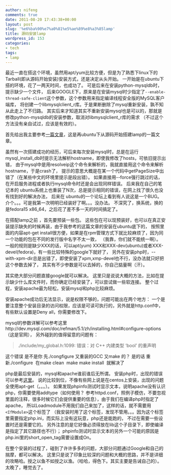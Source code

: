 ```yaml
---
author: nifeng
comments: true
date: 2011-08-20 17:43:38+00:00
layout: post
slug: '%e6%ba%90%e7%a0%81%e5%ae%89%e8%a3%85lamp'
title: 源码安装lamp
wordpress_id: 153
categories:
- tech
tags:
- lamp
---
```


最近一直在搭这个环境，虽然用apt/yum比较方便，但是为了熟悉下linux下的Tarball(即从源码开始安装)安装方式，还是决定从头开始。
一开始是在ubuntu下搭的环境，花了一两天时间，也成功了。
可是后来在安装python-mysqldb时，提示缺少一个文件，
后来GOOGLE下，原来是在安装mysql时少指定了`--enable-thread-safe-client`这个参数，这个参数用来指定编译线程安全版的MySQL客户端库，
将创建一个libmysqlclient_r库。于是果断删除了mysql重新安装，孰不知从此走上了不归路。
其实后来才知道其实不重新安装mysql也是可以的，那就是修改python-mysqldb的安装参数，取消对libmysqlclient_r库的需求
（不过这个方法没有亲自试过，应该是有效的）。

首先给出我主要参考[一篇文章](http://www.docin.com/p-44621401.html)，这是再ubuntu下从源码开始搭建lamp的一篇文章。

虽然有一次搭建成功的经历，可后来每次安装mysql时，总是在运行mysql_install_db时提示无法解析hostname，即使我修改了hosts，可依旧提示出错，
由于mysql中是用resolveip这个命令来解析的，我就直接用这个命令来解析hostname，于是crash了，
提示的意思大概是在某一个代码中getPageSize中出错了（在某些中文的环境里提示是段出错）。
如果直接用--force强行跳过的话，在开启服务进程或者执行mysql命令时还是会出现同样错误。
后来我在自己的笔记本的 ubuntu系统上也重装了N次，总是提示相同的错误，在网上找了很久也没有找到好的解决办法，
后来在 ubuntu的一个论坛上看到有人说这是一个BUG。介个。。。可是我第一次明明已经装好了啊。。。没办法。
不深究了，换系统，换的是fedora15 x86_64，之后花了差不多一天的时间搞定了。

在搭配lamp之前 ，首先要预装一些包。
这些包在可以现预装好，也可以在真正安装提示缺失的时候再装，由于我参考的这篇文章的安装在ubuntu底下的，
按照里面的内容apt-get install很方便，如果是在rpm管理方式下就比较麻烦了，因为同一个功能的包在不同的发行版中名字不太一致，
（我靠，你们就不能统一啊）。
一般的规则是缺少XXX的话，可以apt(yum) XXX和XXX-dev(ubuntu)或者XXX-devel(fedora)，有一些比较特殊的google下就好了，
另外在安装php时，--with-xpm-dir总是出错了，即使安装了xpm,xmp-devel也不行，没办法就只好把这个参数去掉了，
其实有不少参数是可以去掉的，你自己掂量啊（汗）。

其实绝大部分问题直接google就可以解决。
这里只是说说大概的方法，比如在提示缺少什么库文件时，而你确定已经安装了，可以尝试做一些软连接。
整个过程，安装apache最为轻松，安装mysql和php比较麻烦。

安装apache成功后无法显示，说是权限不够的，问题可能出在两个地方：
一个是要注意整个安装目录的访问权限，应该是可读可执行的，另外就是http.conf中，有些默认设置是Deny all，你需要修改下。

mysql的参数详解可以参考这里http://dev.mysql.com/doc/refman/5.1/zh/installing.html#configure-options（这是官网），
另外碰到的值得留意的问题有：

>./include/my_global.h:1099: 错误：对 C++ 内建类型 ‘bool’ 的重声明

这个错误 是不是你 先./congfigure 又重装的GCC 又make 的？
是的话 重新./configure  在make clean  make make install  就解决了

php是最后安装的，mysql和apache谁前谁后无所谓。
安装php时，出现的错误可以参考[这里](http://www.zhuoda.org/xiezhi/103050.html)。
说的比较到位，不像有些网上说是在centos上安装，出现的问题全使用apt-get（。。。）。
如果发现phpinfo测试时显示文本，说明apache没有认识php，你需要使用addtype（如何使用？
参考httpd.conf，照例子模仿，不要忽视里面的注释，很多时候它们会提供重要的信息），由于我们在编译php时指定了apache，
所以Loadmodule不用我们自己来加了，这样的话，就不需要用`<IfModule>`这个标签了
（我安装时用了这个标签，发现不管用。。。因为这个标签里需要指定php.ini，而实际上没有这玩意，php还是能跑的，
不过在需要一些设置时还是需要它的。
另外注意的是它好像必须得放在lib这个子目录下，即使编译是指定了其它路径也不行）；
phpinfo测试时显示文本的另外一个可能的原因是php.ini里的short_open_tag需要设置成On。

在整个安装的过程了，碰到了许许多多的问题，大部分问题通过Google和自己的揣摩，都可以解决。
这里只是说了印象比较深的问题和大概的思路，并不是详细的攻略哈。授之以鱼不如授之以渔。（哈哈，得色下。其实主要是告诫自己的）。
太晚了，睡觉去了。
